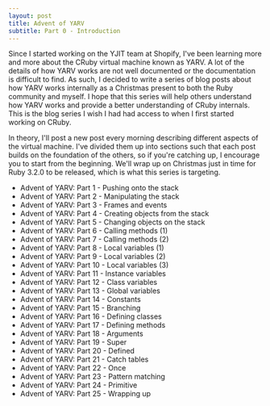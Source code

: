 ```yaml
---
layout: post
title: Advent of YARV
subtitle: Part 0 - Introduction
---
```


Since I started working on the YJIT team at Shopify, I've been learning more and more about the CRuby virtual machine known as YARV. A lot of the details of how YARV works are not well documented or the documentation is difficult to find. As such, I decided to write a series of blog posts about how YARV works internally as a Christmas present to both the Ruby community and myself. I hope that this series will help others understand how YARV works and provide a better understanding of CRuby internals. This is the blog series I wish I had had access to when I first started working on CRuby.

In theory, I'll post a new post every morning describing different aspects of the virtual machine. I've divided them up into sections such that each post builds on the foundation of the others, so if you're catching up, I encourage you to start from the beginning. We'll wrap up on Christmas just in time for Ruby 3.2.0 to be released, which is what this series is targeting.

* Advent of YARV: Part 1 - Pushing onto the stack
* Advent of YARV: Part 2 - Manipulating the stack
* Advent of YARV: Part 3 - Frames and events
* Advent of YARV: Part 4 - Creating objects from the stack
* Advent of YARV: Part 5 - Changing objects on the stack
* Advent of YARV: Part 6 - Calling methods (1)
* Advent of YARV: Part 7 - Calling methods (2)
* Advent of YARV: Part 8 - Local variables (1)
* Advent of YARV: Part 9 - Local variables (2)
* Advent of YARV: Part 10 - Local variables (3)
* Advent of YARV: Part 11 - Instance variables
* Advent of YARV: Part 12 - Class variables
* Advent of YARV: Part 13 - Global variables
* Advent of YARV: Part 14 - Constants
* Advent of YARV: Part 15 - Branching
* Advent of YARV: Part 16 - Defining classes
* Advent of YARV: Part 17 - Defining methods
* Advent of YARV: Part 18 - Arguments
* Advent of YARV: Part 19 - Super
* Advent of YARV: Part 20 - Defined
* Advent of YARV: Part 21 - Catch tables
* Advent of YARV: Part 22 - Once
* Advent of YARV: Part 23 - Pattern matching
* Advent of YARV: Part 24 - Primitive
* Advent of YARV: Part 25 - Wrapping up
